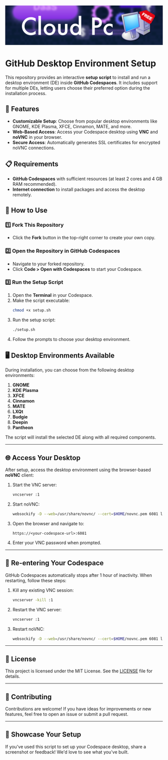 ![Banner Image](./banner.png)

# GitHub Desktop Environment Setup

This repository provides an interactive **setup script** to install and run a desktop environment (DE) inside **GitHub Codespaces**. It includes support for multiple DEs, letting users choose their preferred option during the installation process.



## 🚀 Features

- **Customizable Setup**: Choose from popular desktop environments like GNOME, KDE Plasma, XFCE, Cinnamon, MATE, and more.
- **Web-Based Access**: Access your Codespace desktop using **VNC** and **noVNC** in your browser.
- **Secure Access**: Automatically generates SSL certificates for encrypted noVNC connections.



## 📋 Requirements

- **GitHub Codespaces** with sufficient resources (at least 2 cores and 4 GB RAM recommended).
- **Internet connection** to install packages and access the desktop remotely.


## 📂 How to Use

### 1️⃣ Fork This Repository
- Click the **Fork** button in the top-right corner to create your own copy.

### 2️⃣ Open the Repository in GitHub Codespaces
- Navigate to your forked repository.
- Click **Code > Open with Codespaces** to start your Codespace.

### 3️⃣ Run the Setup Script
1. Open the **Terminal** in your Codespace.
2. Make the script executable:
   ```bash
   chmod +x setup.sh
   ```
3. Run the setup script:
   ```bash
   ./setup.sh
   ```
4. Follow the prompts to choose your desktop environment.


## 🖥️ Desktop Environments Available

During installation, you can choose from the following desktop environments:

1. **GNOME**
2. **KDE Plasma**
3. **XFCE**
4. **Cinnamon**
5. **MATE**
6. **LXQt**
7. **Budgie**
8. **Deepin**
9. **Pantheon**

The script will install the selected DE along with all required components.

---

## 🌐 Access Your Desktop

After setup, access the desktop environment using the browser-based **noVNC** client:

1. Start the VNC server:
   ```bash
   vncserver :1
   ```
2. Start noVNC:
   ```bash
   websockify -D --web=/usr/share/novnc/ --cert=$HOME/novnc.pem 6081 localhost:5901
   ```
3. Open the browser and navigate to:
   ```
   https://<your-codespace-url>:6081
   ```
4. Enter your VNC password when prompted.

---

## 🔄 Re-entering Your Codespace

GitHub Codespaces automatically stops after 1 hour of inactivity. When restarting, follow these steps:

1. Kill any existing VNC session:
   ```bash
   vncserver -kill :1
   ```
2. Restart the VNC server:
   ```bash
   vncserver :1
   ```
3. Restart noVNC:
   ```bash
   websockify -D --web=/usr/share/novnc/ --cert=$HOME/novnc.pem 6081 localhost:5901
   ```

---

## 📖 License

This project is licensed under the MIT License. See the [LICENSE](LICENSE) file for details.

---

## 🤝 Contributing

Contributions are welcome! If you have ideas for improvements or new features, feel free to open an issue or submit a pull request.

---

## 🌟 Showcase Your Setup

If you've used this script to set up your Codespace desktop, share a screenshot or feedback! We'd love to see what you've built.

```

